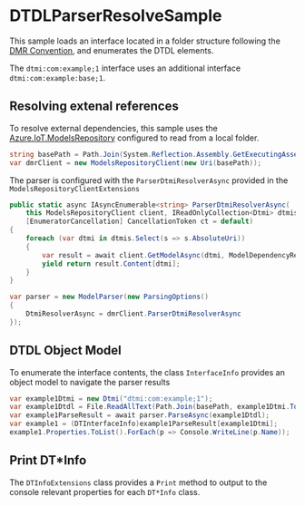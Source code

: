 # DTDLParserResolveSample

This sample loads an interface located in a folder structure following the [DMR Convention](https://github.com/Azure/iot-plugandplay-models-tools/wiki/Resolution-Convention), and enumerates the DTDL elements.

The `dtmi:com:example;1` interface uses an additional interface `dtmi:com:example:base;1`. 

## Resolving extenal references

To resolve external dependencies, this sample uses the [Azure.IoT.ModelsRepository](https://www.nuget.org/packages/Azure.IoT.ModelsRepository) configured to read from a local folder.

```cs
string basePath = Path.Join(System.Reflection.Assembly.GetExecutingAssembly().Location + @"./../../../../");
var dmrClient = new ModelsRepositoryClient(new Uri(basePath));
```

The parser is configured with the `ParserDtmiResolverAsync` provided in the `ModelsRepositoryClientExtensions`

```cs
public static async IAsyncEnumerable<string> ParserDtmiResolverAsync(
    this ModelsRepositoryClient client, IReadOnlyCollection<Dtmi> dtmis,
    [EnumeratorCancellation] CancellationToken ct = default)
{
    foreach (var dtmi in dtmis.Select(s => s.AbsoluteUri))
    {
        var result = await client.GetModelAsync(dtmi, ModelDependencyResolution.Disabled, ct);
        yield return result.Content[dtmi];
    }
}
```

```cs
var parser = new ModelParser(new ParsingOptions()
{
    DtmiResolverAsync = dmrClient.ParserDtmiResolverAsync
});
```

## DTDL Object Model

To enumerate the interface contents, the class `InterfaceInfo` provides an object model to navigate the parser results

```cs
var example1Dtmi = new Dtmi("dtmi:com:example;1");
var example1Dtdl = File.ReadAllText(Path.Join(basePath, example1Dtmi.ToPath()));
var example1ParseResult = await parser.ParseAsync(example1Dtdl);
var example1 = (DTInterfaceInfo)example1ParseResult[example1Dtmi];
example1.Properties.ToList().ForEach(p => Console.WriteLine(p.Name));
```

## Print DT*Info 

The `DTInfoExtensions` class provides a `Print` method to output to the console relevant properties for each `DT*Info` class.

